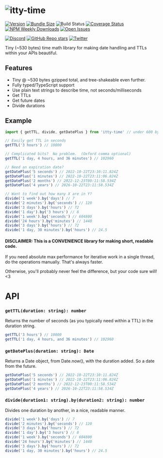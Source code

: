 # ![itty-time](https://user-images.githubusercontent.com/865416/197366211-0b93287c-50fb-4f2e-b78e-ff1a8aa7d635.png)

[![Version](https://img.shields.io/npm/v/itty-time.svg?style=flat-square)](https://npmjs.com/package/itty-time)
[![Bundle Size](https://img.shields.io/bundlephobia/minzip/itty-time?style=flat-square)](https://bundlephobia.com/result?p=itty-time)
![Build Status](https://img.shields.io/github/workflow/status/kwhitley/itty-time/build?style=flat-square)
[![Coverage Status](https://img.shields.io/coveralls/github/kwhitley/itty-time/v0.x?style=flat-square)](https://coveralls.io/github/kwhitley/itty-time?branch=v0.x)
[![NPM Weekly Downloads](https://img.shields.io/npm/dw/itty-time?style=flat-square)](https://npmjs.com/package/itty-time)
[![Open Issues](https://img.shields.io/github/issues/kwhitley/itty-time?style=flat-square)](https://github.com/kwhitley/itty-time/issues)

[![Discord](https://img.shields.io/discord/832353585802903572?style=flat-square)](https://discord.com/channels/832353585802903572)
[![GitHub Repo stars](https://img.shields.io/github/stars/kwhitley/itty-time?style=social)](https://github.com/kwhitley/itty-time)
[![Twitter](https://img.shields.io/twitter/follow/kevinrwhitley.svg?style=social&label=Follow)](https://www.twitter.com/kevinrwhitley)

Tiny (~530 bytes) time math library for making date handling and TTLs within your APIs beautiful.

## Features

- Tiny @ ~530 bytes gzipped total, and tree-shakeable even further.
- Fully typed/TypeScript support
- Use plain text strings to describe time, not seconds/milliseconds
- Get TTLs
- Get future dates
- Divide durations

## Example

```js
import { getTTL, divide, getDatePlus } from 'itty-time' // under 600 bytes

// Easily get TTL in seconds
getTTL('3 hours') // 10800

// Complicated bits?  No problem.  (Oxford comma optional)
getTTL('1 day, 4 hours, and 36 minutes') // 102960

// Need an expiration date?
getDatePlus('5 seconds') // 2022-10-22T23:10:11.824Z
getDatePlus('1 minutes') // 2022-10-22T23:11:06.824Z
getDatePlus('2 months') // 2022-12-23T00:11:58.534Z
getDatePlus('4 years') // 2026-10-22T23:11:58.534Z

// Want to find out how many X are in Y?
divide('1 week').by('days') // 7
divide('2 minutes').by('seconds') // 120
divide('3 days').by('hours') // 72
divide('1 day').by('3 hours') // 8
divide('1 week').by('seconds') // 604800
divide('24 hours').by('minutes') // 1440
divide('3 days').by('hours') // 72
divide('1 day, 30 minutes').by('hours') // 24.5
```

#### DISCLAIMER: This is a CONVENIENCE library for making short, readable code.

If you need absolute max performance for iterative work in a single thread, do the operations manually. That's always faster.

Otherwise, you'll probably never feel the difference, but your code sure will! <3

# API

### `getTTL(duration: string): number`

Returns the number of seconds (as you typically need within a TTL) in the duration string.
```ts
getTTL('3 hours') // 10800
getTTL('1 day, 4 hours, and 36 minutes') // 102960
```

### `getDatePlus(duration: string): Date`

Returns a Date object, from Date.now(), with the duration added.  So a date from the future.
```ts
getDatePlus('5 seconds') // 2022-10-22T23:10:11.824Z
getDatePlus('1 minutes') // 2022-10-22T23:11:06.824Z
getDatePlus('2 months') // 2022-12-23T00:11:58.534Z
getDatePlus('4 years') // 2026-10-22T23:11:58.534Z
```

### `divide(duration1: string).by(duration2: string): number`

Divides one duration by another, in a nice, readable manner.
```ts
divide('1 week').by('days') // 7
divide('2 minutes').by('seconds') // 120
divide('3 days').by('hours') // 72
divide('1 day').by('3 hours') // 8
divide('1 week').by('seconds') // 604800
divide('24 hours').by('minutes') // 1440
divide('3 days').by('hours') // 72
divide('1 day, 30 minutes').by('hours') // 24.5
```
